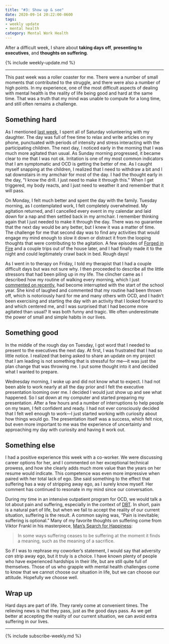 ```yaml
---
title: "#3: Show up & see"
date: 2020-09-14 20:22:00-0600
tags:
- weekly update
- mental health
category: Mental Work Health
---
```


After a difficult week, I share about **taking days off**, **presenting to executives**, and **thoughts on suffering**.

{% include weekly-update.md %}

***

This past week was a roller coaster for me. There were a number of small moments that contributed to the struggle, and there were also a number of high points. In my experience, one of the most difficult aspects of dealing with mental health is the reality of life being good and hard at the same time. That was a truth that my mind was unable to compute for a long time, and still often remains a challenge.


## Something hard

As I mentioned [last week](https://bennorris.org/2020/09/08/rebecoming-a-novice/), I spent all of Saturday volunteering with my daughter. The day was full of free time to relax and write articles on my phone, punctuated with periods of intensity and stress interacting with the participating children. The next day, I noticed early in the morning that I was much more agitated than usual. As Sunday morning progressed, it became clear to me that I was not ok. Irritation is one of my most common indicators that I am symptomatic and OCD is getting the better of me. As I caught myself snapping at the children, I realized that I need to withdraw a bit and I sat downstairs in my armchair for most of the day. I had the thought early in the day, "I know the drill. I just need to make it through this." When I get triggered, my body reacts, and I just need to weather it and remember that it will pass.

On Monday, I felt much better and spent the day with the family. Tuesday morning, as I contemplated work, I felt completely overwhelmed. My agitation returned, and I cancelled every event in my calendar and laid down for a nap and then settled back in my armchair. I remember thinking again that I just needed to make it through the day. There was no guarantee that the next day would be any better, but I knew it was a matter of time. The challenge for me that second day was to find any activities that would engage my mind enough to slow it down or distract it from the looping thoughts that were contributing to the agitation. A few episodes of [Forged in Fire](https://en.wikipedia.org/wiki/Forged_in_Fire_(TV_series)) and a couple trips out of the house later, and I had finally made it to the night and could legitimately crawl back in bed. Rough days!

As I went in to therapy on Friday, I told my therapist that I had a couple difficult days but was not sure why. I then proceeded to describe all the little stressors that had been piling up in my life. The clincher came as I described how my routine of walking every morning, which I just [commented on recently](https://bennorris.org/2020/09/02/spinning-in-neutral/), had become interrupted with the start of the school year. She kind of laughed and commented that my routine had been thrown off, which is notoriously hard for me and many others with OCD, and I hadn’t been exercising and starting the day with an activity that I looked forward to and which centered me, and I was surprised that I had become more agitated than usual? It was both funny and tragic. We often underestimate the power of small and simple habits in our lives.


## Something good

In the middle of the rough day on Tuesday, I got word that I needed to present to the executives the next day. At first, I was frustrated that I had so little notice. I realized that being asked to share an update on my project that I am leading is not something that is stressful for me—it was just the plan change that was throwing me. I put some thought into it and decided what I wanted to prepare.

Wednesday morning, I woke up and did not know what to expect. I had not been able to work nearly at all the day prior and I felt the executive presentation  looming over me. I decided I would just show up and see what happened. So I sat down at my computer and started preparing my presentation. After a few hours and a number of interruptions to help people on my team, I felt confident and ready. I had not ever consciously decided that I felt well enough to work—I just started working with curiosity about how things would go. The presentation itself was a success, which felt nice, but even more important to me was the experience of uncertainty and approaching my day with curiosity and having it work out.


## Something else

I had a positive experience this week with a co-worker. We were discussing career options for her, and I commented on her exceptional technical prowess, and how she clearly adds much more value than the years on her resume would indicate. This competence was even more impressive when paired with her total lack of ego. She said something to the effect that suffering has a way of stripping away ego, as I surely know myself. Her comment has continued to resonate in my mind since our conversation.

During my time in an intensive outpatient program for OCD, we would talk a lot about pain and suffering, especially in the context of [DBT](https://en.wikipedia.org/wiki/Dialectical_behavior_therapy). In short, pain is a natural part of life, but when we fail to accept the reality of our current situation, suffering is the result. A common saying was, “Pain is inevitable; suffering is optional.” Many of my favorite thoughts on suffering come from Viktor Frankl in his masterpiece, [Man’s Search for Happiness](https://en.wikipedia.org/wiki/Man%27s_Search_for_Meaning):

> In some ways suffering ceases to be suffering at the moment it finds a meaning, such as the meaning of a sacrifice.

So if I was to rephrase my coworker’s statement, I would say that adversity *can* strip away ego, but it truly is a choice. I have known plenty of people who have experienced hardships in their life, but are still quite full of themselves. Those of us who grapple with mental health challenges come to know that we cannot choose our situation in life, but we can choose our attitude. Hopefully we choose well.


## Wrap up

Hard days are part of life. They rarely come at convenient times. The relieving news is that they pass, just as the good days pass. As we get better at accepting the reality of our current situation, we can avoid extra suffering in our lives.

***
{% include subscribe-weekly.md %}